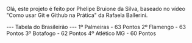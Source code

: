 Olá, este projeto é feito por Phelipe Bruione da Silva, baseado no vídeo "Como usar Git e Github na Prática" da Rafaela Ballerini.

--- Tabela do Brasileirão ---
1º Palmeiras - 63 Pontos
2º Flamengo - 63 Pontos
3º Botafogo - 62 Pontos
4º Atlético MG - 60 Pontos